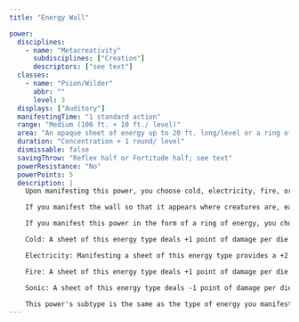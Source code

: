 ```yaml
---
title: "Energy Wall"

power:
  disciplines:
    - name: "Metacreativity"
      subdisciplines: ["Creation"]
      descriptors: ["see text"]
  classes:
    - name: "Psion/Wilder"
      abbr: ""
      level: 3
  displays: ["Auditory"]
  manifestingTime: "1 standard action"
  range: "Medium (100 ft. + 10 ft./ level)"
  area: "An opaque sheet of energy up to 20 ft. long/level or a ring of energy with a radius of up to 5 ft./2 levels"
  duration: "Concentration + 1 round/ level"
  dismissable: false
  savingThrow: "Reflex half or Fortitude half; see text"
  powerResistance: "No"
  powerPoints: 5
  description: |
    Upon manifesting this power, you choose cold, electricity, fire, or sonic. You create an immobile sheet of energy of the chosen type formed out of unstable ectoplasm. One side of the wall, selected by you, sends forth waves of energy, dealing {% die_roll 2 6 0 %} points of damage to creatures and objects within 10 feet and {% die_roll 1 6 0 %} points of damage to those beyond 10 feet but within 20 feet. In addition, anyone passing though the energy wall takes {% die_roll 2 6 0 %} points of damage +1 point per manifester level (maximum +20).

    If you manifest the wall so that it appears where creatures are, each creature takes damage as if passing through the wall.

    If you manifest this power in the form of a ring of energy, you choose whether the waves of energy radiate inward or outward from the ring.

    Cold: A sheet of this energy type deals +1 point of damage per die. The saving throw to reduce damage from a cold wall is a Fortitude save instead of a Reflex save.

    Electricity: Manifesting a sheet of this energy type provides a +2 bonus to the save DC and a +2 bonus on manifester level checks for the purpose of overcoming power resistance.

    Fire: A sheet of this energy type deals +1 point of damage per die.

    Sonic: A sheet of this energy type deals -1 point of damage per die and ignores an object's hardness.

    This power's subtype is the same as the type of energy you manifest.
---
```

